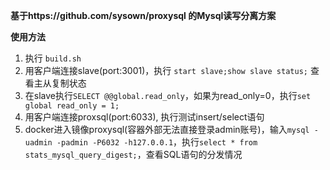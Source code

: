 **基于https://github.com/sysown/proxysql 的Mysql读写分离方案**

**使用方法**
1. 执行 `build.sh`
2. 用客户端连接slave(port:3001)，执行 `start slave;show slave status;` 查看主从复制状态
3. 在slave执行`SELECT @@global.read_only`，如果为read_only=0，执行`set global read_only = 1;`
4. 用客户端连接proxsql(port:6033), 执行测试insert/select语句
5. docker进入镜像proxysql(容器外部无法直接登录admin账号)，输入`mysql -uadmin -padmin -P6032 -h127.0.0.1`，执行`select * from stats_mysql_query_digest;`，查看SQL语句的分发情况